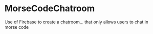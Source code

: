 # MorseCodeChatroom
Use of Firebase to create a chatroom... that only allows users to chat in morse code
